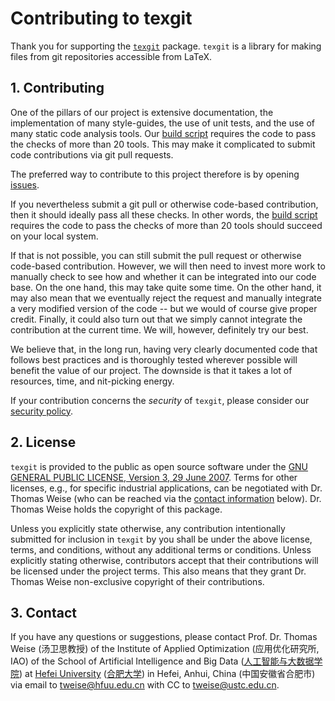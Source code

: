 # Contributing to texgit

Thank you for supporting the [`texgit`](https://thomasweise.github.io/texgit_py) package.
`texgit` is a library for making files from git repositories accessible from LaTeX.


## 1. Contributing

One of the pillars of our project is extensive documentation, the implementation of many style-guides, the use of unit tests, and the use of many static code analysis tools.
Our [build script](https://thomasweise.github.io/texgit_py/make_sh.html) requires the code to pass the checks of more than 20 tools.
This may make it complicated to submit code contributions via git pull requests.

The preferred way to contribute to this project therefore is by opening [issues](https://github.com/thomasWeise/texgit_py/issues).

If you nevertheless submit a git pull or otherwise code-based contribution, then it should ideally pass all these checks.
In other words, the [build script](https://thomasweise.github.io/texgit_py/make_sh.html) requires the code to pass the checks of more than 20 tools should succeed on your local system.

If that is not possible, you can still submit the pull request or otherwise code-based contribution.
However, we will then need to invest more work to manually check to see how and whether it can be integrated into our code base.
On the one hand, this may take quite some time.
On the other hand, it may also mean that we eventually reject the request and manually integrate a very modified version of the code -- but we would of course give proper credit.
Finally, it could also turn out that we simply cannot integrate the contribution at the current time.
We will, however, definitely try our best.

We believe that, in the long run, having very clearly documented code that follows best practices and is thoroughly tested wherever possible will benefit the value of our project.
The downside is that it takes a lot of resources, time, and nit-picking energy.

If your contribution concerns the *security* of `texgit`, please consider our [security policy](https://thomasweise.github.io/texgit_py/SECURITY_md.html).


## 2. License

`texgit` is provided to the public as open source software under the [GNU GENERAL PUBLIC LICENSE, Version 3, 29 June 2007](https://thomasweise.github.io/texgit_py/LICENSE.html).
Terms for other licenses, e.g., for specific industrial applications, can be negotiated with Dr. Thomas Weise (who can be reached via the [contact information](#3-contact) below).
Dr. Thomas Weise holds the copyright of this package.

Unless you explicitly state otherwise, any contribution intentionally submitted for inclusion in `texgit` by you shall be under the above license, terms, and conditions, without any additional terms or conditions.
Unless explicitly stating otherwise, contributors accept that their contributions will be licensed under the project terms.
This also means that they grant Dr. Thomas Weise non-exclusive copyright of their contributions.


## 3. Contact

If you have any questions or suggestions, please contact
Prof. Dr. Thomas Weise (汤卫思教授) of the 
Institute of Applied Optimization (应用优化研究所, IAO) of the
School of Artificial Intelligence and Big Data ([人工智能与大数据学院](http://www.hfuu.edu.cn/aibd/)) at
[Hefei University](http://www.hfuu.edu.cn/english/) ([合肥大学](http://www.hfuu.edu.cn/)) in
Hefei, Anhui, China (中国安徽省合肥市) via
email to [tweise@hfuu.edu.cn](mailto:tweise@hfuu.edu.cn) with CC to [tweise@ustc.edu.cn](mailto:tweise@ustc.edu.cn).
